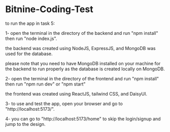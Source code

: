 # Bitnine-Coding-Test

to run the app in task 5:

1- open the terminal in the directory of the backend and run "npm install" then run "node index.js".

the backend was created using NodeJS, ExpressJS, and MongoDB was used for the database.

please note that you need to have MongoDB installed on your machine for the backend to run properly as the database is created locally on MongoDB.

2- open the terminal in the directory of the frontend and run "npm install" then run "npm run dev" or "npm start"

the frontend was created using ReactJS, tailwind CSS, and DaisyUI.

3- to use and test the app, open your browser and go to "http://localhost:5173/".

4- you can go to "http://localhost:5173/home" to skip the login/signup and jump to the design.

